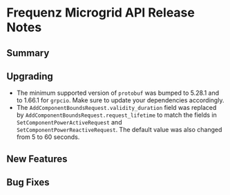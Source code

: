 # Frequenz Microgrid API Release Notes

## Summary

<!-- Here goes a general summary of what this release is about -->

## Upgrading

- The minimum supported version of `protobuf` was bumped to 5.28.1 and to 1.66.1 for `grpcio`. Make sure to update your dependencies accordingly.
- The `AddComponentBoundsRequest.validity_duration` field was replaced by `AddComponentBoundsRequest.request_lifetime` to match the fields in `SetComponentPowerActiveRequest` and `SetComponentPowerReactiveRequest`. The default value was also changed from 5 to 60 seconds.

## New Features

<!-- Here goes the main new features and examples or instructions on how to use them -->

## Bug Fixes

<!-- Here goes notable bug fixes that are worth a special mention or explanation -->
